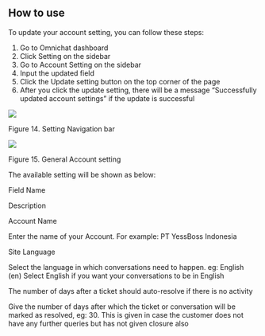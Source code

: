 ## How to use

To update your account setting, you can follow these steps:

1.  Go to Omnichat dashboard
2.  Click Setting on the sidebar
3.  Go to Account Setting on the sidebar
4.  Input the updated field
5.  Click the Update setting button on the top corner of the page
6.  After you click the update setting, there will be a message “Successfully updated account settings” if the update is successful

![](https://lh4.googleusercontent.com/sDo-nW2ujdkrJg4gbFOD-f6IMJkCouuEna6n4jv0cdoG1B1zWbkAHQfBCw2aP-Z391nPrKcgnrWFvtiC8vIqG-Ys7kmbkFyQp-Z4F7JkV1LPYBlPtseAJRu-5liqwqR32UQx_fPc)

Figure 14. Setting Navigation bar

![](https://lh4.googleusercontent.com/QYippIhqPoSYP26n8dIFbNSsKK7PBLkdmR7DGEekIK-54GPLv-tKjTX1DCmPrkQqtLiZ22jy6RRNluf3DyOXDMt1ovKythbxPloXcihicT3xzvTE1j9vutIrUgnvRl_fiqYu6Is4)

Figure 15. General Account setting

The available setting will be shown as below:

Field Name

Description

Account Name

Enter the name of your Account. For example: PT YessBoss Indonesia

Site Language

Select the language in which conversations need to happen. eg: English (en) Select English if you want your conversations to be in English

The number of days after a ticket should auto-resolve if there is no activity

Give the number of days after which the ticket or conversation will be marked as resolved, eg: 30. This is given in case the customer does not have any further queries but has not given closure also
